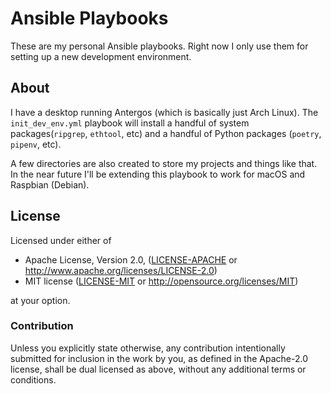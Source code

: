 # Ansible Playbooks

These are my personal Ansible playbooks. Right now I only use them for setting up a new development environment.

## About

I have a desktop running Antergos (which is basically just Arch Linux). The `init_dev_env.yml` playbook will install a handful of system packages(`ripgrep`, `ethtool`, etc) and a handful of Python packages (`poetry`, `pipenv`, etc).

A few directories are also created to store my projects and things like that. In the near future I'll be extending this playbook to work for macOS and Raspbian (Debian).

## License

Licensed under either of

 * Apache License, Version 2.0, ([LICENSE-APACHE](LICENSE-APACHE) or http://www.apache.org/licenses/LICENSE-2.0)
 * MIT license ([LICENSE-MIT](LICENSE-MIT) or http://opensource.org/licenses/MIT)

at your option.

### Contribution

Unless you explicitly state otherwise, any contribution intentionally
submitted for inclusion in the work by you, as defined in the Apache-2.0
license, shall be dual licensed as above, without any additional terms or
conditions.
